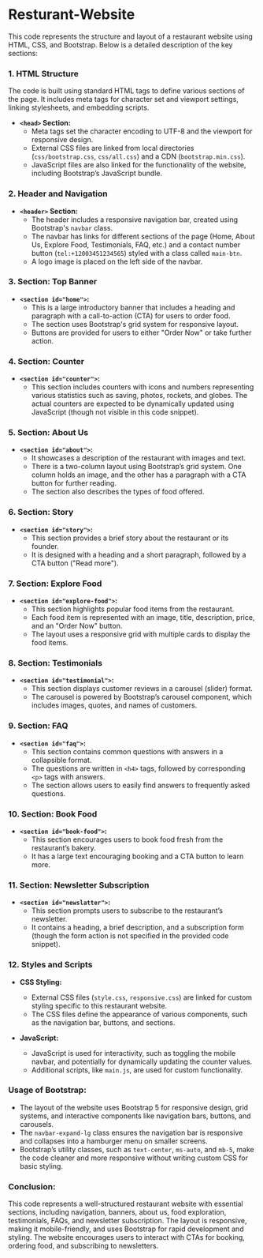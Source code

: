 # Resturant-Website
This code represents the structure and layout of a restaurant website using HTML, CSS, and Bootstrap. Below is a detailed description of the key sections:

### **1. HTML Structure**
The code is built using standard HTML tags to define various sections of the page. It includes meta tags for character set and viewport settings, linking stylesheets, and embedding scripts.

- **`<head>` Section:**
  - Meta tags set the character encoding to UTF-8 and the viewport for responsive design.
  - External CSS files are linked from local directories (`css/bootstrap.css`, `css/all.css`) and a CDN (`bootstrap.min.css`).
  - JavaScript files are also linked for the functionality of the website, including Bootstrap’s JavaScript bundle.

### **2. Header and Navigation**
- **`<header>` Section:**
  - The header includes a responsive navigation bar, created using Bootstrap's `navbar` class.
  - The navbar has links for different sections of the page (Home, About Us, Explore Food, Testimonials, FAQ, etc.) and a contact number button (`tel:+12003451234565`) styled with a class called `main-btn`.
  - A logo image is placed on the left side of the navbar.

### **3. Section: Top Banner**
- **`<section id="home">`:**
  - This is a large introductory banner that includes a heading and paragraph with a call-to-action (CTA) for users to order food.
  - The section uses Bootstrap's grid system for responsive layout.
  - Buttons are provided for users to either "Order Now" or take further action.

### **4. Section: Counter**
- **`<section id="counter">`:**
  - This section includes counters with icons and numbers representing various statistics such as saving, photos, rockets, and globes. The actual counters are expected to be dynamically updated using JavaScript (though not visible in this code snippet).

### **5. Section: About Us**
- **`<section id="about">`:**
  - It showcases a description of the restaurant with images and text.
  - There is a two-column layout using Bootstrap’s grid system. One column holds an image, and the other has a paragraph with a CTA button for further reading.
  - The section also describes the types of food offered.

### **6. Section: Story**
- **`<section id="story">`:**
  - This section provides a brief story about the restaurant or its founder.
  - It is designed with a heading and a short paragraph, followed by a CTA button ("Read more").

### **7. Section: Explore Food**
- **`<section id="explore-food">`:**
  - This section highlights popular food items from the restaurant.
  - Each food item is represented with an image, title, description, price, and an "Order Now" button.
  - The layout uses a responsive grid with multiple cards to display the food items.

### **8. Section: Testimonials**
- **`<section id="testimonial">`:**
  - This section displays customer reviews in a carousel (slider) format.
  - The carousel is powered by Bootstrap’s carousel component, which includes images, quotes, and names of customers.

### **9. Section: FAQ**
- **`<section id="faq">`:**
  - This section contains common questions with answers in a collapsible format.
  - The questions are written in `<h4>` tags, followed by corresponding `<p>` tags with answers.
  - The section allows users to easily find answers to frequently asked questions.

### **10. Section: Book Food**
- **`<section id="book-food">`:**
  - This section encourages users to book food fresh from the restaurant’s bakery.
  - It has a large text encouraging booking and a CTA button to learn more.

### **11. Section: Newsletter Subscription**
- **`<section id="newslatter">`:**
  - This section prompts users to subscribe to the restaurant’s newsletter.
  - It contains a heading, a brief description, and a subscription form (though the form action is not specified in the provided code snippet).

### **12. Styles and Scripts**
- **CSS Styling:**
  - External CSS files (`style.css`, `responsive.css`) are linked for custom styling specific to this restaurant website.
  - The CSS files define the appearance of various components, such as the navigation bar, buttons, and sections.

- **JavaScript:**
  - JavaScript is used for interactivity, such as toggling the mobile navbar, and potentially for dynamically updating the counter values.
  - Additional scripts, like `main.js`, are used for custom functionality.

### **Usage of Bootstrap:**
- The layout of the website uses Bootstrap 5 for responsive design, grid systems, and interactive components like navigation bars, buttons, and carousels.
- The `navbar-expand-lg` class ensures the navigation bar is responsive and collapses into a hamburger menu on smaller screens.
- Bootstrap’s utility classes, such as `text-center`, `ms-auto`, and `mb-5`, make the code cleaner and more responsive without writing custom CSS for basic styling.

### **Conclusion:**
This code represents a well-structured restaurant website with essential sections, including navigation, banners, about us, food exploration, testimonials, FAQs, and newsletter subscription. The layout is responsive, making it mobile-friendly, and uses Bootstrap for rapid development and styling. The website encourages users to interact with CTAs for booking, ordering food, and subscribing to newsletters.
